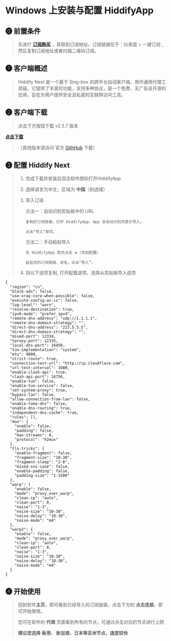 # Windows 上安装与配置 HiddifyApp

## **⓿ 前置条件**

> 先进行 [**订阅购买**](https://vip06.stableconnect.cloud/#/plan) ，获取到订阅地址。订阅链接位于：仪表盘 > 一键订阅 , 然后复制订阅地址或者扫描二维码订阅。

## **❶ 客户端概述**

> Hiddify Next 是一个基于 Sing-box 的跨平台自动客户端，用作通用代理工具链。它提供了丰富的功能，支持多种协议，是一个免费、无广告且开源的应用，旨在为用户提供安全且私密的互联网访问工具。

## **❷ 客户端下载**

> 点击下方按钮下载 v2.5.7 版本

[__**点击下载**__](https://ghfast.top/https://github.com/hiddify/hiddify-app/releases/latest/download/Hiddify-Windows-Setup-x64.Msix)

> （其他版本请访问 官方 [GithHub](https://github.com/hiddify/hiddify-app/releases/) 下载）

## **❸ 配置 Hiddify Next**

> 1.  完成下载并安装后双击软件图标打开HiddifyApp
>     
> 2.  选择语言为中文，区域为 **中国**（别选错）
>     
> 3.  导入订阅
>     
>     方法一：自动识别剪贴板中的 URL
>     
>     ```plaintext
>     复制好订阅链接，打开 HiddifyApp，App 会自动识别并提示导入。
>     
>     点击“导入”即可。
>     ```
>     
>     方法二：手动粘贴导入
>     
>     ```plaintext
>     在 HiddifyApp 首页点击 ➕（添加配置）
>     
>     粘贴您的订阅链接，命名，点击“导入”。
>     ```
>     
> 4.  将以下选项复制, 打开配置选项，选择从剪贴板导入选项
>     

```plaintext
{
  "region": "cn",
  "block-ads": false,
  "use-xray-core-when-possible": false,
  "execute-config-as-is": false,
  "log-level": "warn",
  "resolve-destination": true,
  "ipv6-mode": "prefer_ipv4",
  "remote-dns-address": "udp://1.1.1.1",
  "remote-dns-domain-strategy": "",
  "direct-dns-address": "223.5.5.5",
  "direct-dns-domain-strategy": "",
  "mixed-port": 12334,
  "tproxy-port": 12335,
  "local-dns-port": 16450,
  "tun-implementation": "system",
  "mtu": 9000,
  "strict-route": true,
  "connection-test-url": "http://cp.cloudflare.com",
  "url-test-interval": 1080,
  "enable-clash-api": true,
  "clash-api-port": 16756,
  "enable-tun": false,
  "enable-tun-service": false,
  "set-system-proxy": true,
  "bypass-lan": false,
  "allow-connection-from-lan": false,
  "enable-fake-dns": false,
  "enable-dns-routing": true,
  "independent-dns-cache": true,
  "rules": [],
  "mux": {
    "enable": false,
    "padding": false,
    "max-streams": 8,
    "protocol": "h2mux"
  },
  "tls-tricks": {
    "enable-fragment": false,
    "fragment-size": "10-30",
    "fragment-sleep": "2-8",
    "mixed-sni-case": false,
    "enable-padding": false,
    "padding-size": "1-1500"
  },
  "warp": {
    "enable": false,
    "mode": "proxy_over_warp",
    "clean-ip": "auto",
    "clean-port": 0,
    "noise": "1-3",
    "noise-size": "10-30",
    "noise-delay": "10-30",
    "noise-mode": "m4"
  },
  "warp2": {
    "enable": false,
    "mode": "proxy_over_warp",
    "clean-ip": "auto",
    "clean-port": 0,
    "noise": "1-3",
    "noise-size": "10-30",
    "noise-delay": "10-30",
    "noise-mode": "m4"
  }
}
```

## **❹ 开始使用**

> 回到软件**主页**，即可看到已经导入的订阅链接，点击下方的 **点击连接**，即可开始使用。
> 
> 您可在软件的 **代理** 页面看到所有的节点，可通过点击对应的节点进行上网
> 
> **建议您选择 香港、 新加坡、日本等亚洲节点，速度较快**
